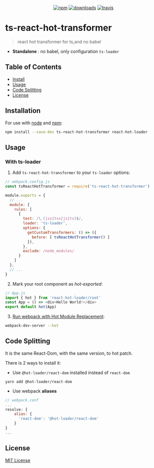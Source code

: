 <p align="center">
  <a href="https://www.npmjs.org/package/ts-react-hot-transformer"><img src="https://img.shields.io/npm/v/ts-react-hot-transformer.svg?style=flat" alt="npm"></a>
  <a href="https://www.npmjs.com/package/ts-react-hot-transformer"><img src="https://img.shields.io/npm/dt/ts-react-hot-transformer.svg" alt="downloads" ></a>
  <a href="https://travis-ci.org/Jetsly/ts-react-hot-transformer"><img src="https://travis-ci.org/Jetsly/ts-react-hot-transformer.svg?branch=master" alt="travis"></a>
</p>

# ts-react-hot-transformer

> react hot transformer for ts,and no babel

- **Standalone** : no babel, only configuration `ts-loader`


## Table of Contents

- [Install](#install)
- [Usage](#usage)
- [Code Splitting](#code-splitting)
- [License](#license)


## Installation

For use with [node](http://nodejs.org) and [npm](https://npmjs.com):

```sh
npm install --save-dev ts-react-hot-transformer react-hot-loader
```

## Usage
### With ts-loader

1.  Add `ts-react-hot-transformer` to your `ts-loader` options:

```js
// webpack.config.js
const tsReactHotTransformer = require('ts-react-hot-transformer')

module.exports = {
  // ...
  module: {
    rules: [
      {
        test: /\.(jsx|tsx|js|ts)$/,
        loader: 'ts-loader',
        options: {
          getCustomTransformers: () => ({
            before: [ tsReactHotTransformer() ]
          }),
        },
        exclude: /node_modules/
      }
    ]
  },
  // ...
}
```

2.  Mark your root component as _hot-exported_:

```js
// App.js
import { hot } from 'react-hot-loader/root'
const App = () => <div>Hello World!</div>
export default hot(App)
```


3.  [Run webpack with Hot Module Replacement](https://webpack.js.org/guides/hot-module-replacement/#enabling-hmr):

```sh
webpack-dev-server --hot
```


## Code Splitting
It is the same React-Dom, with the same version, to hot patch.

There is 2 ways to install it:

* Use `@hot-loader/react-dom` installed instead of `react-dom`

```
yarn add @hot-loader/react-dom
```

* Use webpack **aliases**

```js
// webpack.conf
...
resolve: {
    alias: {
      'react-dom': '@hot-loader/react-dom'
    }
}
...
```


## License

[MIT License](LICENSE.md)